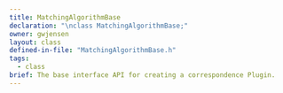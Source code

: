 ```yaml
---
title: MatchingAlgorithmBase
declaration: "\nclass MatchingAlgorithmBase;"
owner: gwjensen
layout: class
defined-in-file: "MatchingAlgorithmBase.h"
tags:
  - class
brief: The base interface API for creating a correspondence Plugin.
---
```

